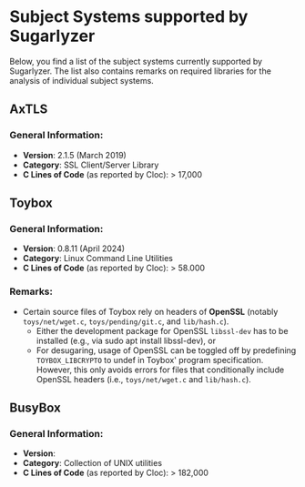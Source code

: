 
# Subject Systems supported by Sugarlyzer

Below, you find a list of the subject systems currently supported by Sugarlyzer.
The list also contains remarks on required libraries for the analysis of individual subject systems.

## AxTLS

### General Information:
- **Version**: 2.1.5 (March 2019)
- **Category**: SSL Client/Server Library
- **C Lines of Code** (as reported by Cloc): > 17,000

## Toybox

### General Information:
- **Version**: 0.8.11 (April 2024)
- **Category**: Linux Command Line Utilities
- **C Lines of Code** (as reported by Cloc): > 58.000

### Remarks:
- Certain source files of Toybox rely on headers of **OpenSSL** (notably ``toys/net/wget.c``, ``toys/pending/git.c``, and ``lib/hash.c``).
  - Either the development package for OpenSSL `libssl-dev` has to be installed (e.g., via sudo apt install libssl-dev), or 
  - For desugaring, usage of OpenSSL can be toggled off by predefining ``TOYBOX_LIBCRYPTO`` to undef in Toybox' program specification. However, this only avoids errors for files that conditionally include OpenSSL headers (i.e., ``toys/net/wget.c`` and ``lib/hash.c``).  

## BusyBox

### General Information:
- **Version**: 
- **Category**: Collection of UNIX utilities
- **C Lines of Code** (as reported by Cloc): > 182,000